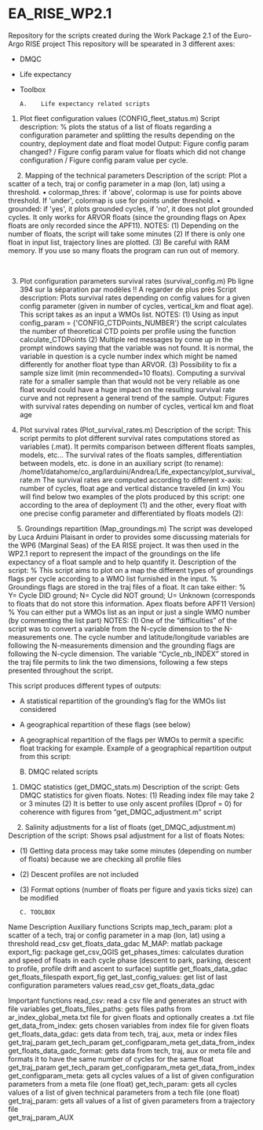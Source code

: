# EA_RISE_WP2.1
Repository for the scripts created during the Work Package 2.1 of the Euro-Argo RISE project
This repository will be spearated in 3 different axes:
- DMQC
- Life expectancy
- Toolbox


      A.	Life expectancy related scripts
1.	Plot fleet configuration values (CONFIG_fleet_status.m)
Script description:
% plots the status of a list of floats regarding a configuration parameter and splitting the results depending on the country, deployment date and float model
Output:
Figure config param changed? / Figure config param value for floats which did not change configuration / Figure config param value per cycle. 

 
2.	Mapping of the technical parameters
Description of the script:
Plot a scatter of a tech, traj or config parameter in a map (lon, lat) using a threshold.
•	colormap_thres: if 'above', colormap is use for points above threshold. If 'under', colormap is use for points under threshold.
•	grounded: if 'yes', it plots grounded cycles, if 'no', it does not plot grounded cycles. It only works for ARVOR floats (since the grounding flags on Apex floats are only recorded since the APF11).
NOTES:
(1) Depending on the number of floats, the script will take some minutes
(2) If there is only one float in input list, trajectory lines are plotted.
(3) Be careful with RAM memory. If you use so many floats the program can run out of memory.
 
 

3.	Plot configuration parameters survival rates (survival_config.m)
Pb ligne 394 sur la séparation par modèles !! A regarder de plus près
Script description:
Plots survival rates depending on config values for a given config parameter (given in number of cycles, vertical_km and float age). This script takes as an input a WMOs list.
NOTES: 
(1) Using as input config_param = {'CONFIG_CTDPoints_NUMBER'} the script calculates the number of theoretical CTD points per profile using the function calculate_CTDPoints
(2) Multiple red messages by come up in the prompt windows saying that the variable was not found. It is normal, the variable in question is a cycle number index which might be named differently for another float type than ARVOR. 
(3) Possibility to fix a sample size limit (min recommended=10 floats). Computing a survival rate for a smaller sample than that would not be very reliable as one float would could have a huge impact on the resulting survival rate curve and not represent a general trend of the sample.
Output: 
Figures with survival rates depending on number of cycles, vertical km and float age 


4.	Plot survival rates (Plot_survival_rates.m)
Description of the script:
This script permits to plot different survival rates computations stored as variables (.mat). It permits comparison between different floats samples, models, etc… The survival rates of the floats samples, differentiation between models, etc. is done in an auxiliary script (to rename): /home1/datahome/co_arg/larduini/Andrea/Life_expectancy/plot_survival_rate.m
The survival rates are computed according to different x-axis: number of cycles, float age and vertical distance traveled (in km)
You will find below two examples of the plots produced by this script: one according to the area of deployment (1) and the other, every float with one precise config parameter and differentiated by floats models (2):

 
5.	Groundings repartition (Map_groundings.m)
The script was developed by Luca Arduini Plaisant in order to provides some discussing materials for the WP6 (Marginal Seas) of the EA RISE project. It was then used in the WP2.1 report to represent the impact of the groundings on the life expectancy of a float sample and to help quantify it.
Description of the script:
% This script aims to plot on a map the different types of groundings flags per cycle according to a WMO list furnished in the input.
% Groundings flags are stored in the traj files of a float. It can take either: 
% Y= Cycle DID ground; N= Cycle did NOT ground; U= Unknown (corresponds to floats that do not store this information. Apex floats before APF11 Version)
% You can either put a WMOs list as an input or just a single WMO number (by commenting the list part)
NOTES:
(1)	One of the “difficulties” of the script was to convert a variable from the N-cycle dimension to the N-measurements one. The cycle number and latitude/longitude variables are following the N-measurements dimension and the grounding flags are following the N-cycle dimension. The variable “Cycle_nb_INDEX” stored in the traj file permits to link the two dimensions, following a few steps presented throughout the script.

This script produces different types of outputs:
-	A statistical repartition of the grounding’s flag for the WMOs list considered
-	A geographical repartition of these flags (see below)
-	A geographical repartition of the flags per WMOs to permit a specific float tracking for example.
Example of a geographical repartition output from this script:

      B. DMQC related scripts
1.	DMQC statistics (get_DMQC_stats.m)
Description of the script:
Gets DMQC statistics for given floats.
Notes:
(1)	Reading index file may take 2 or 3 minutes
(2)	It is better to use only ascent profiles (Dprof = 0) for coherence with figures from “get_DMQC_adjustment.m” script
    
   
 
2.	Salinity adjustments for a list of floats (get_DMQC_adjustment.m)
Description of the script:
Shows psal adjustment for a list of floats
Notes: 
- (1) Getting data process may take some minutes (depending on number of floats) because we are checking all profile files
- (2) Descent profiles are not included
- (3) Format options (number of floats per figure and yaxis ticks size) can be modified
 
 
      C. TOOLBOX
    
Name	Description	Auxiliary functions
Scripts
map_tech_param:	plot a scatter of a tech, traj or config parameter in a map (lon, lat) using a threshold	read_csv
get_floats_data_gdac
M_MAP: matlab package
export_fig: package
get_csv_QGIS
get_phases_times:	calculates duration and speed of floats in each cycle phase (descent to park, parking, descent to profile, profile drift and ascent to surface)	suptitle
get_floats_data_gdac
get_floats_filespath
export_fig
get_last_config_values:	get list of last configuration parameters values	read_csv
get_floats_data_gdac

Important functions
read_csv:	read a csv file and generates an struct with file variables	
get_floats_files_paths:	gets files paths from ar_index_global_meta.txt file for given floats and optionally creates a .txt file	
get_data_from_index:	gets chosen variables from index file for given floats	
get_floats_data_gdac:	gets data from tech, traj, aux, meta or index files	get_traj_param
get_tech_param
get_configparam_meta
get_data_from_index
get_floats_data_gadc_format:	gets data from tech, traj, aux or meta file and formats it to have the same number of cycles for the same float	get_traj_param
get_tech_param
get_configparam_meta
get_data_from_index
get_configparam_meta:	gets all cycles values of a list of given configuration parameters from a meta file (one float)	
get_tech_param:	gets all cycles values of a list of given technical parameters from a tech file (one float)	
get_traj_param:	gets all values of a list of given parameters from a trajectory file	
get_traj_param_AUX		

